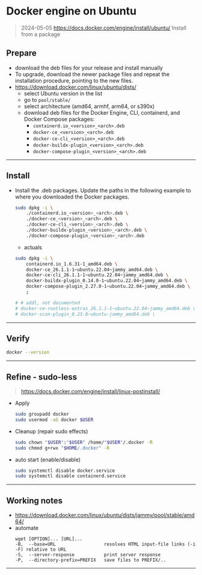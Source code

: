 # Docker engine on Ubuntu
> 2024-05-05
> https://docs.docker.com/engine/install/ubuntu/
> Install from a package

## Prepare
- download the deb files for your release and install manually
- To upgrade, download the newer package files and repeat the installation procedure, pointing to the new files.
- https://download.docker.com/linux/ubuntu/dists/
	- select Ubuntu version in the list
	- go to `pool/stable/`
	- select architecture (amd64, armhf, arm64, or s390x)
	- download deb files for the Docker Engine, CLI, containerd, and Docker Compose packages:
		- `containerd.io_<version>_<arch>.deb`
		- `docker-ce_<version>_<arch>.deb`
		- `docker-ce-cli_<version>_<arch>.deb`
		- `docker-buildx-plugin_<version>_<arch>.deb`
		- `docker-compose-plugin_<version>_<arch>.deb`

***
## Install
- Install the .deb packages. Update the paths in the following example to where you downloaded the Docker packages.
	```sh
	sudo dpkg -i \
		./containerd.io_<version>_<arch>.deb \
		./docker-ce_<version>_<arch>.deb \
		./docker-ce-cli_<version>_<arch>.deb \
		./docker-buildx-plugin_<version>_<arch>.deb \
		./docker-compose-plugin_<version>_<arch>.deb
	```
	- actuals
	```sh
    sudo dpkg -i \
        containerd.io_1.6.31-1_amd64.deb \
        docker-ce_26.1.1-1~ubuntu.22.04~jammy_amd64.deb \
        docker-ce-cli_26.1.1-1~ubuntu.22.04~jammy_amd64.deb \
        docker-buildx-plugin_0.14.0-1~ubuntu.22.04~jammy_amd64.deb \
        docker-compose-plugin_2.27.0-1~ubuntu.22.04~jammy_amd64.deb \
        ;

    # # addl, not documented
    # docker-ce-rootless-extras_26.1.1-1~ubuntu.22.04~jammy_amd64.deb \
    # docker-scan-plugin_0.23.0~ubuntu-jammy_amd64.deb \
	```

***
## Verify
```sh
docker --version
```

***
## Refine - sudo-less
> https://docs.docker.com/engine/install/linux-postinstall/
- Apply
	```sh
	sudo groupadd docker
	sudo usermod -aG docker $USER
	```
- Cleanup (repair sudo effects)
	```sh
	sudo chown "$USER":"$USER" /home/"$USER"/.docker -R
	sudo chmod g+rwx "$HOME/.docker" -R
	```
- auto start (enable/disable)
	```sh
	sudo systemctl disable docker.service
	sudo systemctl disable containerd.service
	```
***

## Working notes
- https://download.docker.com/linux/ubuntu/dists/jammy/pool/stable/amd64/
- automate
	```
	wget [OPTION]... [URL]...
	-B,  --base=URL                  resolves HTML input-file links (-i -F) relative to URL
	-S,  --server-response           print server response
	-P,  --directory-prefix=PREFIX   save files to PREFIX/..
	```
***
